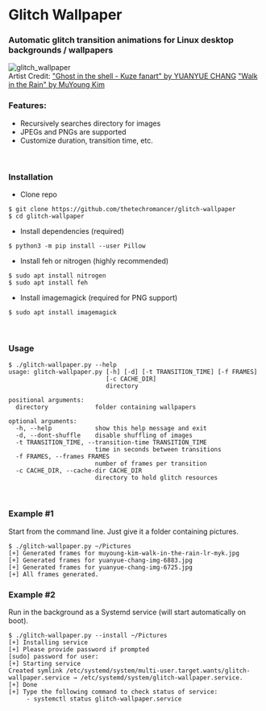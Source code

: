 # Glitch Wallpaper
### Automatic glitch transition animations for Linux desktop backgrounds / wallpapers

![glitch_wallpaper](https://orig00.deviantart.net/ef8c/f/2019/034/d/c/glitch_gif_2_by_thetechromancer-dcytyaw.gif "Glitch Wallpaper Demo")
<br>
Artist Credit:
["Ghost in the shell - Kuze fanart" by YUANYUE CHANG](https://www.artstation.com/artwork/JYDyd)
["Walk in the Rain" by MuYoung Kim](https://www.artstation.com/artwork/w86knL)
<br>

### Features:
- Recursively searches directory for images
- JPEGs and PNGs are supported
- Customize duration, transition time, etc.

<br>

### Installation
- Clone repo
~~~
$ git clone https://github.com/thetechromancer/glitch-wallpaper
$ cd glitch-wallpaper
~~~
- Install dependencies (required)
~~~
$ python3 -m pip install --user Pillow
~~~
- Install feh or nitrogen (highly recommended)
~~~
$ sudo apt install nitrogen
$ sudo apt install feh
~~~
- Install imagemagick (required for PNG support)
~~~
$ sudo apt install imagemagick
~~~

<br>

### Usage
~~~
$ ./glitch-wallpaper.py --help
usage: glitch-wallpaper.py [-h] [-d] [-t TRANSITION_TIME] [-f FRAMES]
                           [-c CACHE_DIR]
                           directory

positional arguments:
  directory             folder containing wallpapers

optional arguments:
  -h, --help            show this help message and exit
  -d, --dont-shuffle    disable shuffling of images
  -t TRANSITION_TIME, --transition-time TRANSITION_TIME
                        time in seconds between transitions
  -f FRAMES, --frames FRAMES
                        number of frames per transition
  -c CACHE_DIR, --cache-dir CACHE_DIR
                        directory to hold glitch resources
~~~

<br>

### Example #1
Start from the command line.  Just give it a folder containing pictures.
~~~
$ ./glitch-wallpaper.py ~/Pictures
[+] Generated frames for muyoung-kim-walk-in-the-rain-lr-myk.jpg          
[+] Generated frames for yuanyue-chang-img-6883.jpg          
[+] Generated frames for yuanyue-chang-img-6725.jpg          
[+] All frames generated.
~~~

### Example #2
Run in the background as a Systemd service (will start automatically on boot).
~~~
$ ./glitch-wallpaper.py --install ~/Pictures
[+] Installing service
[+] Please provide password if prompted
[sudo] password for user: 
[+] Starting service
Created symlink /etc/systemd/system/multi-user.target.wants/glitch-wallpaper.service → /etc/systemd/system/glitch-wallpaper.service.
[+] Done
[+] Type the following command to check status of service:
     - systemctl status glitch-wallpaper.service
~~~

